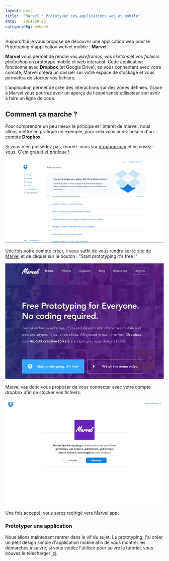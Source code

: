```yaml
---
layout: post
title:  "Marvel : Prototyper ses applications web et mobile"
date:   2014-08-26
categorieBg: webdev
---
```


Aujourd'hui je vous propose de découvrir une application web pour le Prototyping d'application web et mobile : **Marvel**.

**Marvel** vous permet de rendre vos *wireframes*, vos *sketchs* et vos *fichiers photoshop* en prototype mobile et web interactif.
Cette application fonctionne avec **Dropbox** (et Google Drive), en vous connectant avec votre compte, Marvel créera un dossier sur votre espace de stockage et vous permettra de stocker vos fichiers. 

L'application permet de crée des interactions sur des zones définies. Grace à Marvel vous pourrez avoir un aperçu de l'expérience utilisateur son avoir à faire un ligne de code.

## Comment ça marche ?

Pour comprendre un peu mieux le principe et l'intérêt de marvel, nous allons mettre en pratique un exemple, pour cela vous aurez besoin d'un compte **Dropbox**.

Si vous n'en possédez pas, rendez-vous sur [dropbox.com](http://dropbox.com) et inscrivez-vous. C'est gratuit et pratique !

![Dropbox Inscription](/uploads/marvel/marvel-dropbox-inscription.jpg)

Une fois votre compte créer, il vous suffit de vous rendre sur le site de [Marvel](http://marvelapp.com) et de cliquer sur le bouton : "Start prototyping it's free !"

![Connexion Marvel App](/uploads/marvel/marvel-connexion.jpg)

Marvel vas donc vous proposer de vous connecter avec votre compte dropbox afin de stocker vos fichiers. 

![Marvel + Dropbox](/uploads/marvel/marvel-accept.jpg)

Une fois accepté, vous serez redirigé vers Marvel app. 

### Prototyper une application

Nous allons maintenant rentrer dans le vif du sujet. Le prototyping, j'ai créer un petit design simple d'application mobile afin de vous montrer les démarches à suivre, si vous voulez l'utiliser pour suivre le tutoriel, vous pouvez le télécharger [ici]().
